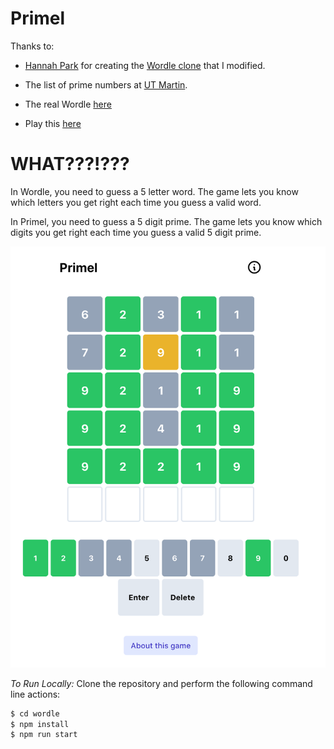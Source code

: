 # Primel


Thanks to:
  - [Hannah Park](https://github.com/hannahcode) for creating the [Wordle clone](https://github.com/hannahcode/wordle) that I modified.
  - The list of prime numbers at [UT Martin](https://primes.utm.edu/lists/small/10000.txt).
  - The real Wordle [here](https://www.powerlanguage.co.uk/wordle/)

- Play this [here](https://converged.yt/primel)

# WHAT???!???

In Wordle, you need to guess a 5 letter word. The game lets you know which letters you get right each time you guess a valid word.

In Primel, you need to guess a 5 digit prime. The game lets you know which digits you get right each time you guess a valid 5 digit prime.

![Primel doing it's thing](primel.png)


_To Run Locally:_
Clone the repository and perform the following command line actions:
```bash
$ cd wordle
$ npm install
$ npm run start
```

